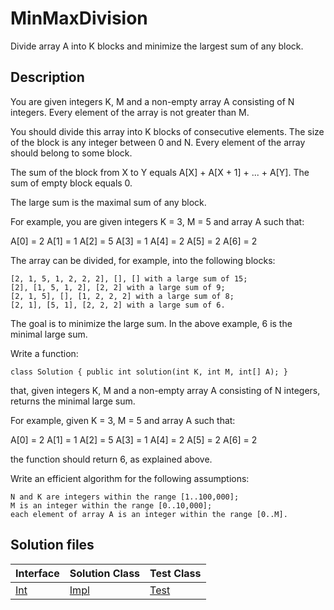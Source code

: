 # MinMaxDivision

Divide array A into K blocks and minimize the largest sum of any block.

## Description

You are given integers K, M and a non-empty array A consisting of N integers. Every element of the array is not greater than M.

You should divide this array into K blocks of consecutive elements. The size of the block is any integer between 0 and N. Every element of the array should belong to some block.

The sum of the block from X to Y equals A[X] + A[X + 1] + ... + A[Y]. The sum of empty block equals 0.

The large sum is the maximal sum of any block.

For example, you are given integers K = 3, M = 5 and array A such that:

  A[0] = 2
  A[1] = 1
  A[2] = 5
  A[3] = 1
  A[4] = 2
  A[5] = 2
  A[6] = 2

The array can be divided, for example, into the following blocks:

	[2, 1, 5, 1, 2, 2, 2], [], [] with a large sum of 15;
	[2], [1, 5, 1, 2], [2, 2] with a large sum of 9;
	[2, 1, 5], [], [1, 2, 2, 2] with a large sum of 8;
	[2, 1], [5, 1], [2, 2, 2] with a large sum of 6.

The goal is to minimize the large sum. In the above example, 6 is the minimal large sum.

Write a function:

	class Solution { public int solution(int K, int M, int[] A); }

that, given integers K, M and a non-empty array A consisting of N integers, returns the minimal large sum.

For example, given K = 3, M = 5 and array A such that:

  A[0] = 2
  A[1] = 1
  A[2] = 5
  A[3] = 1
  A[4] = 2
  A[5] = 2
  A[6] = 2

the function should return 6, as explained above.

Write an efficient algorithm for the following assumptions:

	N and K are integers within the range [1..100,000];
	M is an integer within the range [0..10,000];
	each element of array A is an integer within the range [0..M].

## Solution files

|  Interface | Solution Class  | Test Class  |
| :------------ | :------------ | :------------ |
| [Int](../../../src/main/java/Int.java)  |  [Impl](../../../src/main/java/Impl.java) | [Test](../../../src/test/java/Test.java)  |
